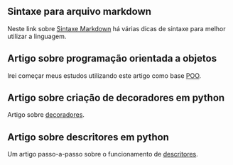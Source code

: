 ## Sintaxe para arquivo markdown
Neste link sobre [Sintaxe Markdown](https://www.markdownguide.org/basic-syntax/) há várias dicas de sintaxe para melhor utilizar a linguagem.

## Artigo sobre programação orientada a objetos
Irei começar meus estudos utilizando este artigo como base [POO](https://realpython.com/python-classes/).

## Artigo sobre criação de decoradores em python
Artigo sobre [decoradores](https://realpython.com/primer-on-python-decorators/#simple-decorators-in-python).

## Artigo sobre descritores em python
Um artigo passo-a-passo sobre o funcionamento de [descritores](https://realpython.com/python-descriptors/).